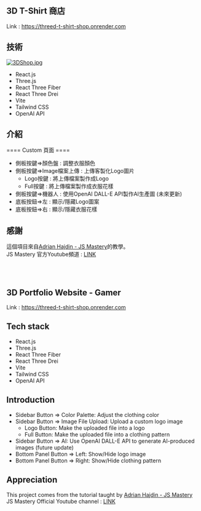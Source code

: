## 3D T-Shirt 商店
Link : https://threed-t-shirt-shop.onrender.com

## 技術
[![3DShop.jpg](https://i.postimg.cc/bJnp3fM7/3DShop.jpg)](https://postimg.cc/mzTvgJTj)
- React.js
- Three.js
- React Three Fiber
- React Three Drei
- Vite
- Tailwind CSS
- OpenAI API

## 介紹
==== Custom 頁面 ====
- 側板按鍵=>顏色盤 : 調整衣服顏色
- 側板按鍵=>Image檔案上傳 : 上傳客製化Logo圖片
  * Logo按鍵 : 將上傳檔案製作成Logo
  * Full按鍵 : 將上傳檔案製作成衣服花樣
- 側板按鍵=>機器人 : 使用OpenAI DALL-E API製作AI生產圖 (未來更新)
- 底板按鈕=>左 : 顯示/隱藏Logo圖案
- 底板按鈕=>右 : 顯示/隱藏衣服花樣

## 感謝
這個項目來自<a href="https://github.com/adrianhajdin" target="_blank">Adrian Hajdin - JS Mastery</a>的教學。
<br>
JS Mastery 官方Youtube頻道 : <a href="https://www.youtube.com/@javascriptmastery" target="_blank">LINK</a>

<br>
<br>

## 3D Portfolio Website - Gamer
Link : https://threed-t-shirt-shop.onrender.com

## Tech stack
- React.js
- Three.js
- React Three Fiber
- React Three Drei
- Vite
- Tailwind CSS
- OpenAI API

## Introduction
- Sidebar Button => Color Palette: Adjust the clothing color
- Sidebar Button => Image File Upload: Upload a custom logo image
  * Logo Button: Make the uploaded file into a logo
  * Full Button: Make the uploaded file into a clothing pattern
- Sidebar Button => AI: Use OpenAI DALL-E API to generate AI-produced images (future update)
- Bottom Panel Button => Left: Show/Hide logo image
- Bottom Panel Button => Right: Show/Hide clothing pattern

## Appreciation
This project comes from the tutorial taught by <a href="https://github.com/adrianhajdin" target="_blank">Adrian Hajdin - JS Mastery</a>
<br>
JS Mastery Official Youtube channel : <a href="https://www.youtube.com/@javascriptmastery" target="_blank">LINK</a>
